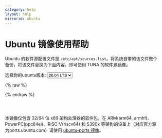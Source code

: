 ```yaml
---
category: help
layout: help
mirrorid: ubuntu
---
```


Ubuntu 镜像使用帮助
===================

Ubuntu 的软件源配置文件是
`/etc/apt/sources.list`。将系统自带的该文件做个备份，将该文件替换为下面内容，即可使用
TUNA 的软件源镜像。


<form class="form-inline">
<div class="form-group">
	<label>选择你的ubuntu版本: </label>
	<select class="form-control release-select" data-template="#apt-template" data-target="#apt-content">
	  <option data-release="precise">12.04 LTS</option>
	  <option data-release="trusty">14.04 LTS</option>
	  <option data-release="xenial">16.04 LTS</option>
	  <option data-release="bionic">18.04 LTS</option>
	  <option data-release="focal" selected>20.04 LTS</option>
	  <option data-release="groovy">20.10</option>
		<option data-release="hirsute">21.04</option>
	</select>
</div>
</form>

{% raw %}
<script id="apt-template" type="x-tmpl-markup">
# 默认注释了源码镜像以提高 apt update 速度，如有需要可自行取消注释
deb https://{%endraw%}mirror.nju.edu.cn{%raw%}/ubuntu/ {{release_name}} main restricted universe multiverse
# deb-src https://{%endraw%}mirror.nju.edu.cn{%raw%}/ubuntu/ {{release_name}} main restricted universe multiverse
deb https://{%endraw%}mirror.nju.edu.cn{%raw%}/ubuntu/ {{release_name}}-updates main restricted universe multiverse
# deb-src https://{%endraw%}mirror.nju.edu.cn{%raw%}/ubuntu/ {{release_name}}-updates main restricted universe multiverse
deb https://{%endraw%}mirror.nju.edu.cn{%raw%}/ubuntu/ {{release_name}}-backports main restricted universe multiverse
# deb-src https://{%endraw%}mirror.nju.edu.cn{%raw%}/ubuntu/ {{release_name}}-backports main restricted universe multiverse
deb https://{%endraw%}mirror.nju.edu.cn{%raw%}/ubuntu/ {{release_name}}-security main restricted universe multiverse
# deb-src https://{%endraw%}mirror.nju.edu.cn{%raw%}/ubuntu/ {{release_name}}-security main restricted universe multiverse

# 预发布软件源，不建议启用
# deb https://{%endraw%}mirror.nju.edu.cn{%raw%}/ubuntu/ {{release_name}}-proposed main restricted universe multiverse
# deb-src https://{%endraw%}mirror.nju.edu.cn{%raw%}/ubuntu/ {{release_name}}-proposed main restricted universe multiverse
</script>
{% endraw %}

<p></p>

<pre>
<code id="apt-content">
</code>
</pre>

本镜像仅包含 32/64 位 x86 架构处理器的软件包，在 ARM(arm64, armhf)、PowerPC(ppc64el)、RISC-V(riscv64) 和 S390x 等架构的设备上（对应官方源为ports.ubuntu.com）请使用 [ubuntu-ports 镜像](https://mirror.nju.edu.cn/ubuntu-ports/)。

